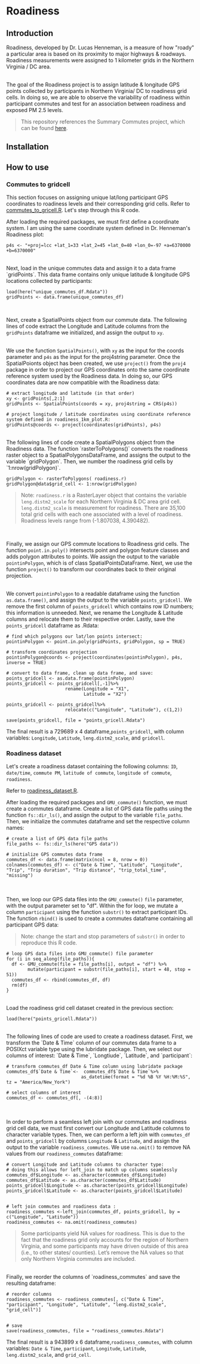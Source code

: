 # Roadiness

## Introduction
Roadiness, developed by Dr. Lucas Henneman, is a measure of how "roady" a particular area is based on its proximity to major highways & roadways. Roadiness measurements were assigned to 1 kilometer grids in the Northern Virginia / DC area. 
<br /><br />

The goal of the Roadiness project is to assign latitude & longitude GPS points collected by participants in Northern Virginia/ DC to roadiness grid cells. In doing so, we are able to observe the variability of roadiness within participant commutes and test for an association between roadiness and exposed PM 2.5 levels. <br /> 

> This repository references the Summary Commutes project, which can be found [here](https://github.com/gabiarmada/Summary-Commutes). 

## Installation 

## How to use
### Commutes to gridcell
This section focuses on assigning unique lat/long participant GPS coordinates to roadiness levels and their corresponding grid cells. Refer to [commutes_to_gricell.R](https://github.com/gabiarmada/Roadiness/blob/main/commutes_to_gridcell.R). Let's step through this R code. <br /> 

After loading the required packages, we must first define a coordinate system. I am using the same coordinate system defined in Dr. Henneman's Roadiness plot: 
```
p4s <- "+proj=lcc +lat_1=33 +lat_2=45 +lat_0=40 +lon_0=-97 +a=6370000 +b=6370000"
```

<br />
Next, load in the unique commutes data and assign it to a data frame `gridPoints`. This data frame contains only unique latitude & longitude GPS locations collected by participants: 

```
load(here("unique_commutes_df.Rdata"))
gridPoints <- data.frame(unique_commutes_df)
```

<br />

Next, create a SpatialPoints object from our commute data. The following lines of code extract the Longitude and Latitude columns from the `gridPoints` dataframe we initialized, and assign the output to `xy`.<br /><br />

We use the function `SpatialPoints()`, with `xy` as the input for the coords parameter and `p4s` as the input for the proj4string parameter. Once the SpatialPoionts object has been created, we use `project()` from the `proj4` package in order to project our GPS coordinates onto the same coordinate reference system used by the Roadiness data. In doing so, our GPS coordinates data are now compatible with the Roadiness data: 
```
# extract longitude and latitude (in that order)
xy <- gridPoints[,2:1]
gridPoints <- SpatialPoints(coords = xy, proj4string = CRS(p4s))

# project longitude / latitude coordinates using coordinate reference system defined in roadiness_1km_plot.R:  
gridPoints@coords <- project(coordinates(gridPoints), p4s)
```

<br />
The following lines of code create a SpatialPolygons object from the Roadiness data. The function `rasterToPolygons()` converts the roadiness raster object to a SpatialPolygonsDataFrame, and assigns the output to the variable `gridPolygon`. Then, we number the roadiness grid cells by `1:nrow(gridPolygon)`.


```
gridPolygon <- rasterToPolygons( roadiness.r)
gridPolygon@data$grid_cell <- 1:nrow(gridPolygon)
```

> Note: `roadiness.r` is a RasterLayer object that contains the variable `leng.distm2_scale` for each Northern Virginia & DC area grid cell. `leng.distm2_scale` is measurement for roadiness. There are 35,100 total grid cells with each one associated with a level of roadiness. Roadiness levels range from (-1.807038, 4.390482).

<br /> 

Finally, we assign our GPS commute locations to Roadiness grid cells. The function `point.in.poly()` intersects point and polygon feature classes and adds polygon attributes to points. We assign the output to the variable `pointinPolygon`, which is of class SpatialPointsDataFrame. Next, we use the function `project()` to transform our coordinates back to their original projection. <br /> <br />

We convert `pointinPolygon` to a readable dataframe using the function `as.data.frame()`, and assign the output to the variable `points_gridcell`. We remove the first column of `points_gridcell`  which contains row ID numbers; this information is unneeded. Next, we rename the Longitude & Latitude columns and relocate them to their respective order. Lastly, save the `points_gridcell` dataframe as .Rdata: 
```
# find which polygons our lat/lon points intersect:  
pointinPolygon <- point.in.poly(gridPoints, gridPolygon, sp = TRUE)

# transform coordinates projection 
pointinPolygon@coords <- project(coordinates(pointinPolygon), p4s, inverse = TRUE)

# convert to data frame, clean up data frame, and save: 
points_gridcell <- as.data.frame(pointinPolygon)
points_gridcell <- points_gridcell[,-1]%>%
                      rename(Longitude = "X1", 
                             Latitude = "X2")

points_gridcell <- points_gridcell%>% 
                      relocate(c("Longitude", "Latitude"), c(1,2))

save(points_gridcell, file = "points_gricell.Rdata")
```

The final result is a 729689 x 4 dataframe,`points_gridcell`, with column variables: `Longitude`, `Latitude`, `leng.distm2_scale`, and `gridcell`. 

### Roadiness dataset 
Let's create a roadiness dataset containing the following columns: `ID`, `date/time`, `commute PM`, `latitude of commute`, `longitude of commute`, `roadiness`.  

Refer to [roadiness_dataset.R](https://github.com/gabiarmada/Roadiness/blob/main/roadiness_dataset.R).<br />

After loading the required packages and `GMU_commute()` function, we must create a commutes dataframe. Create a list of GPS data file paths using the function `fs::dir_ls()`, and assign the output to the variable `file_paths`. Then, we initialize the commutes dataframe and set the respective column names: 
```
# create a list of GPS data file paths 
file_paths <- fs::dir_ls(here("GPS data"))

# initialize GPS commutes data frame 
commutes_df <- data.frame(matrix(ncol = 8, nrow = 0))
colnames(commutes_df) <- c("Date & Time", "Latitude", "Longitude", "Trip", "Trip duration", "Trip distance", "trip_total_time", "missing")
```

<br /> <br />
Then, we loop our GPS data files into the `GMU_commute()` `file` parameter, with the output parameter set to "df". Within the for loop, we mutate a column `participant` using the function `substr()` to extract participant IDs. The function `rbind()` is used to create a commutes dataframe containing all participant GPS data: 

> Note: change the start and stop parameters of `substr()` in order to reproduce this R code. 

```
# loop GPS data files into GMU_commute() file parameter 
for (i in seq_along(file_paths)){
  df <- GMU_commute(file = file_paths[i], output = "df") %>%
        mutate(participant = substr(file_paths[i], start = 48, stop = 51))
  commutes_df <- rbind(commutes_df, df)
  rm(df)
}
```

<br /> 
Load the roadiness grid cell dataset created in the previous section: 

```
load(here("points_gricell.Rdata"))
```

<br /> 
The following lines of code are used to create a roadiness dataset. First, we transform the `Date & Time` column of our commutes data frame to a POSIXct variable type using the lubridate package. Then, we select our columns of interest: `Date & Time`, `Longtiude`, `Latitude`, and `participant`:

```
# transform commutes_df Date & Time column using lubridate package 
commutes_df$`Date & Time`<-  commutes_df$`Date & Time`%>% 
                            as_datetime(format = "%d %B %Y %H:%M:%S", tz = "America/New_York")

# select columns of interest 
commutes_df <- commutes_df[, -(4:8)]
```

<br /> <br />
In order to perform a seamless left join with our commutes and roadiness grid cell data, we must first convert our Longitude and Latitude columns to character variable types. Then, we can perform a left join with `commutes_df` and `points_gridcell` by columns `Longitude` & `Latitude`, and assign the output to the variable `roadiness_commutes`. We use `na.omit()` to remove NA values from our `roadiness_commutes` dataframe:

```
# convert Longitude and Latitude columns to character type: 
# doing this allows for left_join to match up columns seamlessly 
commutes_df$Longitude <- as.character(commutes_df$Longitude)
commutes_df$Latitude <- as.character(commutes_df$Latitude)
points_gridcell$Longitude <- as.character(points_gridcell$Longitude)
points_gridcell$Latitude <- as.character(points_gridcell$Latitude)


# left join commutes and roadiness data : 
roadiness_commutes <-left_join(commutes_df, points_gridcell, by = c("Longitude", "Latitude"))
roadiness_commutes <- na.omit(roadiness_commutes)
```

> Some participants yield NA values for roadiness. This is due to the fact that the roadiness grid only accounts for the region of Northern Virginia, and some participants may have driven outside of this area (i.e., to other states/ counties). Let’s remove the NA values so that only Northern Virginia commutes are included.

<br /> 
Finally, we reorder the columns of `roadiness_commutes` and save the resulting dataframe:

```
# reorder columns 
roadiness_commutes <- roadiness_commutes[, c("Date & Time", "participant", "Longitude", "Latitude", "leng.distm2_scale", "grid_cell")]


# save 
save(roadiness_commutes, file = "roadiness_commutes.Rdata")
```

The final result is a 943899 x 6 dataframe,`roadiness_commutes`, with column variables: `Date & Time`, `participant`, `Longitude`, `Latitude`, `leng.distm2_scale`, and `grid_cell`.
